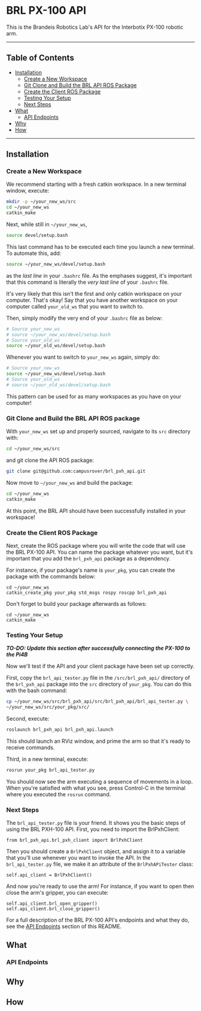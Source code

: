 # BRL PX-100 API

This is the Brandeis Robotics Lab's API for the Interbotix PX-100
robotic arm.

---
## Table of Contents
- [Installation](#installation)
    - [Create a New Workspace](#create-a-new-workspace)
    - [Git Clone and Build the BRL API ROS Package](
#git-clone-and-build-the-brl-api-ros-package)
    - [Create the Client ROS Package](#create-the-client-ros-package)
    - [Testing Your Setup](#testing-your-setup)
    - [Next Steps](#next-steps)
- [What](#what)
    - [API Endpoints](#api-endpoints)
- [Why](#why)
- [How](#how)
---

## Installation

### Create a New Workspace

We recommend starting with a fresh catkin workspace. In a new terminal
window, execute:

```bash
mkdir -p ~/your_new_ws/src
cd ~/your_new_ws
catkin_make
```

Next, while still in `~/your_new_ws`,

```bash
source devel/setup.bash
```

This last command has to be executed each time you launch a new
terminal. To automate this, add:

```bash
source ~/your_new_ws/devel/setup.bash
```

as the _last line_ in your `.bashrc` file. As the emphases suggest,
it's important that this command is literally the _very last line_ of
your `.bashrc` file. 
 
It's very likely that this isn't the first and only catkin workspace on
your computer. That's okay! Say that you have another workspace on your
computer called `your_old_ws` that you want to switch to.

Then, simply modify the very end of your `.bashrc` file as below:

```bash
# Source your_new_ws
# source ~/your_new_ws/devel/setup.bash
# Source your_old_ws
source ~/your_old_ws/devel/setup.bash
```

Whenever you want to switch to `your_new_ws` again, simply do:

```bash
# Source your_new_ws
source ~/your_new_ws/devel/setup.bash
# Source your_old_ws
# source ~/your_old_ws/devel/setup.bash
```

This pattern can be used for as many workspaces as you have on your
computer!

### Git Clone and Build the BRL API ROS package

With `your_new_ws` set up and properly sourced, navigate to its `src`
directory with:

```bash
cd ~/your_new_ws/src
```

and git clone the API ROS package:

```bash
git clone git@github.com:campusrover/brl_pxh_api.git
```

Now move to `~/your_new_ws` and build the package:

```bash
cd ~/your_new_ws
catkin_make
```

At this point, the BRL API should have been successfully installed in
your workspace!

### Create the Client ROS Package 

Next, create the ROS package where you will write the code that
will use the BRL PX-100 API. You can name the package whatever you
want, but it's important that you add the `brl_pxh_api` package as a
dependency.

For instance, if your package's name is `your_pkg`, you can create
the package with the commands below:

```bashrc
cd ~/your_new_ws
catkin_create_pkg your_pkg std_msgs rospy roscpp brl_pxh_api
```

Don't forget to build your package afterwards as follows:

```bashrc
cd ~/your_new_ws
catkin_make
```

### Testing Your Setup

___TO-DO: Update this section after successfully connecting the PX-100
to the Pi4B___

Now we'll test if the API and your client package have been set up
correctly. 

First, copy the `brl_api_tester.py` file in the `/src/brl_pxh_api/`
directory of the `brl_pxh_api` package into the `src` directory of
`your_pkg`. You can do this with the bash command:

```bash
cp ~/your_new_ws/src/brl_pxh_api/src/brl_pxh_api/brl_api_tester.py \
~/your_new_ws/src/your_pkg/src/
```

Second, execute:

```bash
roslaunch brl_pxh_api brl_pxh_api.launch
```

This should launch an RViz window, and prime the arm so that it's ready
to receive commands.

Third, in a new terminal, execute:

```bash
rosrun your_pkg brl_api_tester.py
```

You should now see the arm executing a sequence of movements in a loop.
When you're satisfied with what you see, press Control-C in the
terminal where you executed the `rosrun` command.

### Next Steps

The `brl_api_tester.py` file is your friend. It shows you the basic
steps of using the BRL PXH-100 API. First, you need to import the
BrlPxhClient:

```python3
from brl_pxh_api.brl_pxh_client import BrlPxhClient
```

Then you should create a `BrlPxhClient` object, and assign it to a
variable that you'll use whenever you want to invoke the API. In the
`brl_api_tester.py` file, we make it an attribute of the
`BrlPxhAPiTester` class:

```python3
self.api_client = BrlPxhClient()
```

And now you're ready to use the arm! For instance, if you want to open
then close the arm's gripper, you can execute:

```python3
self.api_client.brl_open_gripper()
self.api_client.brl_close_gripper()
```

For a full description of the BRL PX-100 API's endpoints and what they
do, see the [API Endpoints](#api-endpoints) section of this README.

## What

### API Endpoints

## Why

## How
